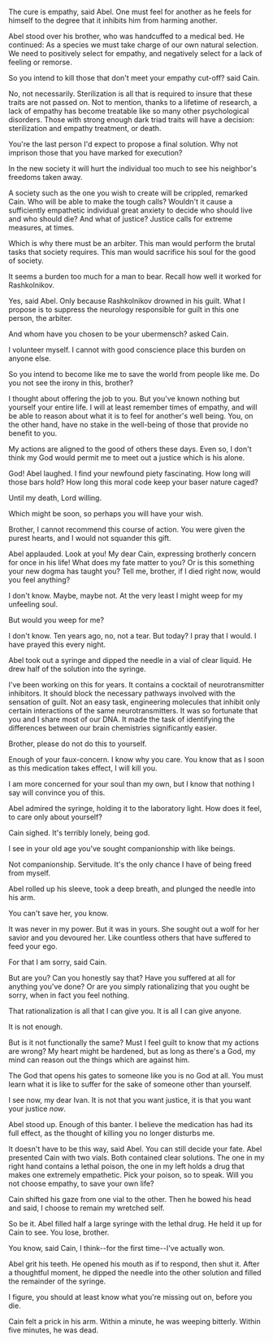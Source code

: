 The cure is empathy, said Abel. One must feel for another as he feels for himself to the degree that it inhibits him from harming another. 

Abel stood over his brother, who was handcuffed to a medical bed. He continued: As a species we must take charge of our own natural selection. We need to positively select for empathy, and negatively select for a lack of feeling or remorse.

So you intend to kill those that don't meet your empathy cut-off? said Cain.

No, not necessarily. Sterilization is all that is required to insure that these traits are not passed on. Not to mention, thanks to a lifetime of research, a lack of empathy has become treatable like so many other psychological disorders. Those with strong enough dark triad traits will have a decision: sterilization and empathy treatment, or death.

You're the last person I'd expect to propose a final solution. Why not imprison those that you have marked for execution?

In the new society it will hurt the individual too much to see his neighbor's freedoms taken away.

A society such as the one you wish to create will be crippled, remarked Cain. Who will be able to make the tough calls? Wouldn't it cause a sufficiently empathetic individual great anxiety to decide who should live and who should die? And what of justice? Justice calls for extreme measures, at times.

Which is why there must be an arbiter. This man would perform the brutal tasks that society requires. This man would sacrifice his soul for the good of society.

It seems a burden too much for a man to bear. Recall how well it worked for Rashkolnikov.

Yes, said Abel. Only because Rashkolnikov drowned in his guilt. What I propose is to suppress the neurology responsible for guilt in this one person, the arbiter. 

And whom have you chosen to be your ubermensch? asked Cain.

I volunteer myself. I cannot with good conscience place this burden on anyone else. 

So you intend to become like me to save the world from people like me. Do you not see the irony in this, brother?

I thought about offering the job to you. But you've known nothing but yourself your entire life. I will at least remember times of empathy, and will be able to reason about what it is to feel for another's well being. You, on the other hand, have no stake in the well-being of those that provide no benefit to you.

My actions are aligned to the good of others these days. Even so, I don't think my God would permit me to meet out a justice which is his alone.

God! Abel laughed. I find your newfound piety fascinating. How long will those bars hold? How long this moral code keep your baser nature caged?

Until my death, Lord willing. 

Which might be soon, so perhaps you will have your wish.

Brother, I cannot recommend this course of action. You were given the purest hearts, and I would not squander this gift.

Abel applauded. Look at you! My dear Cain, expressing brotherly concern for once in his life! What does my fate matter to you? Or is this something your new dogma has taught you? Tell me, brother, if I died right now, would you feel anything?

I don't know. Maybe, maybe not. At the very least I might weep for my unfeeling soul.

But would you weep for me?

I don't know. Ten years ago, no, not a tear. But today? I pray that I would. I have prayed this every night.

Abel took out a syringe and dipped the needle in a vial of clear liquid. He drew half of the solution into the syringe. 

I've been working on this for years. It contains a cocktail of neurotransmitter inhibitors. It should block the necessary pathways involved with the sensation of guilt. Not an easy task, engineering molecules that inhibit only certain interactions of the same neurotransmitters. It was so fortunate that you and I share most of our DNA. It made the task of identifying the differences between our brain chemistries significantly easier.

Brother, please do not do this to yourself. 

Enough of your faux-concern. I know why you care. You know that as I soon as this medication takes effect, I will kill you.

I am more concerned for your soul than my own, but I know that nothing I say will convince you of this. 

Abel admired the syringe, holding it to the laboratory light. How does it feel, to care only about yourself?

Cain sighed. It's terribly lonely, being god.

I see in your old age you've sought companionship with like beings.

Not companionship. Servitude. It's the only chance I have of being freed from myself.

Abel rolled up his sleeve, took a deep breath, and plunged the needle into his arm.

You can't save her, you know.

It was never in my power. But it was in yours. She sought out a wolf for her savior and you devoured her. Like countless others that have suffered to feed your ego.

For that I am sorry, said Cain.

But are you? Can you honestly say that? Have you suffered at all for anything you've done? Or are you simply rationalizing that you ought be sorry, when in fact you feel nothing.

That rationalization is all that I can give you. It is all I can give anyone.

It is not enough.

But is it not functionally the same? Must I feel guilt to know that my actions are wrong? My heart might be hardened, but as long as there's a God, my mind can reason out the things which are against him.

The God that opens his gates to someone like you is no God at all. You must learn what it is like to suffer for the sake of someone other than yourself.

I see now, my dear Ivan. It is not that you want justice, it is that you want your justice *now*.

Abel stood up. Enough of this banter. I believe the medication has had its full effect, as the thought of killing you no longer disturbs me.

It doesn't have to be this way, said Abel. You can still decide your fate. Abel presented Cain with two vials. Both contained clear solutions. The one in my right hand contains a lethal poison, the one in my left holds a drug that makes one extremely empathetic. Pick your poison, so to speak. Will you not choose empathy, to save your own life?

Cain shifted his gaze from one vial to the other. Then he bowed his head and said, I choose to remain my wretched self.

So be it. Abel filled half a large syringe with the lethal drug. He held it up for Cain to see. You lose, brother.

You know, said Cain, I think--for the first time--I've actually won.

Abel grit his teeth. He opened his mouth as if to respond, then shut it. After a thoughtful moment, he dipped the needle into the other solution and filled the remainder of the syringe.

I figure, you should at least know what you're missing out on, before you die.

Cain felt a prick in his arm. Within a minute, he was weeping bitterly. Within five minutes, he was dead.
